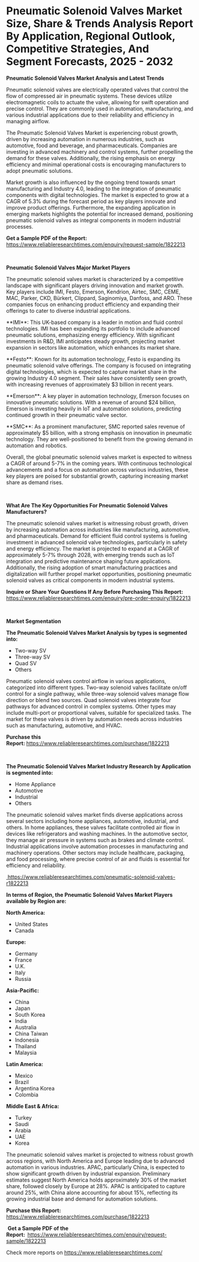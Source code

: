 <p><h1>Pneumatic Solenoid Valves Market Size, Share & Trends Analysis Report By Application, Regional Outlook, Competitive Strategies, And Segment Forecasts, 2025 - 2032</h1></p><p><strong>Pneumatic Solenoid Valves Market Analysis and Latest Trends</strong></p>
<p><p>Pneumatic solenoid valves are electrically operated valves that control the flow of compressed air in pneumatic systems. These devices utilize electromagnetic coils to actuate the valve, allowing for swift operation and precise control. They are commonly used in automation, manufacturing, and various industrial applications due to their reliability and efficiency in managing airflow.</p><p>The Pneumatic Solenoid Valves Market is experiencing robust growth, driven by increasing automation in numerous industries, such as automotive, food and beverage, and pharmaceuticals. Companies are investing in advanced machinery and control systems, further propelling the demand for these valves. Additionally, the rising emphasis on energy efficiency and minimal operational costs is encouraging manufacturers to adopt pneumatic solutions.</p><p>Market growth is also influenced by the ongoing trend towards smart manufacturing and Industry 4.0, leading to the integration of pneumatic components with digital technologies. The market is expected to grow at a CAGR of 5.3% during the forecast period as key players innovate and improve product offerings. Furthermore, the expanding application in emerging markets highlights the potential for increased demand, positioning pneumatic solenoid valves as integral components in modern industrial processes.</p></p>
<p><strong>Get a Sample PDF of the Report:&nbsp;</strong> <a href="https://www.reliableresearchtimes.com/enquiry/request-sample/1822213?utm_campaign=2771&utm_medium=2&utm_source=Github&utm_content=ia&utm_term=09042025&utm_id=pneumatic-solenoid-valves">https://www.reliableresearchtimes.com/enquiry/request-sample/1822213</a></p>
<p>&nbsp;</p>
<p><strong>Pneumatic Solenoid Valves Major Market Players</strong></p>
<p><p>The pneumatic solenoid valves market is characterized by a competitive landscape with significant players driving innovation and market growth. Key players include IMI, Festo, Emerson, Kendrion, Airtec, SMC, CEME, MAC, Parker, CKD, Bürkert, Clippard, Saginomiya, Danfoss, and ARO. These companies focus on enhancing product efficiency and expanding their offerings to cater to diverse industrial applications.</p><p>**IMI**: This UK-based company is a leader in motion and fluid control technologies. IMI has been expanding its portfolio to include advanced pneumatic solutions, emphasizing energy efficiency. With significant investments in R&D, IMI anticipates steady growth, projecting market expansion in sectors like automation, which enhances its market share.</p><p>**Festo**: Known for its automation technology, Festo is expanding its pneumatic solenoid valve offerings. The company is focused on integrating digital technologies, which is expected to capture market share in the growing Industry 4.0 segment. Their sales have consistently seen growth, with increasing revenues of approximately $3 billion in recent years.</p><p>**Emerson**: A key player in automation technology, Emerson focuses on innovative pneumatic solutions. With a revenue of around $24 billion, Emerson is investing heavily in IoT and automation solutions, predicting continued growth in their pneumatic valve sector.</p><p>**SMC**: As a prominent manufacturer, SMC reported sales revenue of approximately $5 billion, with a strong emphasis on innovation in pneumatic technology. They are well-positioned to benefit from the growing demand in automation and robotics.</p><p>Overall, the global pneumatic solenoid valves market is expected to witness a CAGR of around 5-7% in the coming years. With continuous technological advancements and a focus on automation across various industries, these key players are poised for substantial growth, capturing increasing market share as demand rises.</p></p>
<p>&nbsp;</p>
<p><strong>What Are The Key Opportunities For Pneumatic Solenoid Valves Manufacturers?</strong></p>
<p><p>The pneumatic solenoid valves market is witnessing robust growth, driven by increasing automation across industries like manufacturing, automotive, and pharmaceuticals. Demand for efficient fluid control systems is fueling investment in advanced solenoid valve technologies, particularly in safety and energy efficiency. The market is projected to expand at a CAGR of approximately 5-7% through 2028, with emerging trends such as IoT integration and predictive maintenance shaping future applications. Additionally, the rising adoption of smart manufacturing practices and digitalization will further propel market opportunities, positioning pneumatic solenoid valves as critical components in modern industrial systems.</p></p>
<p><strong>Inquire or Share Your Questions If Any Before Purchasing This Report:</strong> <a href="https://www.reliableresearchtimes.com/enquiry/pre-order-enquiry/1822213?utm_campaign=2771&utm_medium=2&utm_source=Github&utm_content=ia&utm_term=09042025&utm_id=pneumatic-solenoid-valves">https://www.reliableresearchtimes.com/enquiry/pre-order-enquiry/1822213</a></p>
<p>&nbsp;</p>
<p><strong>Market Segmentation</strong></p>
<p><strong>The Pneumatic Solenoid Valves Market Analysis by types is segmented into:</strong></p>
<p><ul><li>Two-way SV</li><li>Three-way SV</li><li>Quad SV</li><li>Others</li></ul></p>
<p><p>Pneumatic solenoid valves control airflow in various applications, categorized into different types. Two-way solenoid valves facilitate on/off control for a single pathway, while three-way solenoid valves manage flow direction or blend two sources. Quad solenoid valves integrate four pathways for advanced control in complex systems. Other types may include multi-port or proportional valves, suitable for specialized tasks. The market for these valves is driven by automation needs across industries such as manufacturing, automotive, and HVAC.</p></p>
<p><strong>Purchase this Report:&nbsp;</strong><a href="https://www.reliableresearchtimes.com/purchase/1822213?utm_campaign=2771&utm_medium=2&utm_source=Github&utm_content=ia&utm_term=09042025&utm_id=pneumatic-solenoid-valves">https://www.reliableresearchtimes.com/purchase/1822213</a></p>
<p>&nbsp;</p>
<p><strong>The Pneumatic Solenoid Valves Market Industry Research by Application is segmented into:</strong></p>
<p><ul><li>Home Appliance</li><li>Automotive</li><li>Industrial</li><li>Others</li></ul></p>
<p><p>The pneumatic solenoid valves market finds diverse applications across several sectors including home appliances, automotive, industrial, and others. In home appliances, these valves facilitate controlled air flow in devices like refrigerators and washing machines. In the automotive sector, they manage air pressure in systems such as brakes and climate control. Industrial applications involve automation processes in manufacturing and machinery operations. Other sectors may include healthcare, packaging, and food processing, where precise control of air and fluids is essential for efficiency and reliability.</p></p>
<p><a href="https://www.reliableresearchtimes.com/pneumatic-solenoid-valves-r1822213?utm_campaign=2771&utm_medium=2&utm_source=Github&utm_content=ia&utm_term=09042025&utm_id=pneumatic-solenoid-valves">&nbsp;https://www.reliableresearchtimes.com/pneumatic-solenoid-valves-r1822213</a></p>
<p><strong>In terms of Region, the Pneumatic Solenoid Valves Market Players available by Region are:</strong></p>
<p>
    <p> <strong> North America: </strong>
        <ul>
            <li>United States</li>
            <li>Canada</li>
        </ul>
        </p> 
    <p> <strong> Europe: </strong>
        <ul>
            <li>Germany</li>
            <li>France</li>
            <li>U.K.</li>
            <li>Italy</li>
            <li>Russia</li>
        </ul>
        </p> 
    <p> <strong> Asia-Pacific: </strong>
        <ul>
            <li>China</li>
            <li>Japan</li>
            <li>South Korea</li>
            <li>India</li>
            <li>Australia</li>
            <li>China Taiwan</li>
            <li>Indonesia</li>
            <li>Thailand</li>
            <li>Malaysia</li>
        </ul>
        </p> 
    <p> <strong> Latin America: </strong>
        <ul>
            <li>Mexico</li>
            <li>Brazil</li>
            <li>Argentina Korea</li>
            <li>Colombia</li>
        </ul>
        </p> 
    <p> <strong> Middle East & Africa: </strong>
        <ul>
            <li>Turkey</li>
            <li>Saudi</li>
            <li>Arabia</li>
            <li>UAE</li>
            <li>Korea</li>
        </ul>
    </p>
    </p>
<p><p>The pneumatic solenoid valves market is projected to witness robust growth across regions, with North America and Europe leading due to advanced automation in various industries. APAC, particularly China, is expected to show significant growth driven by industrial expansion. Preliminary estimates suggest North America holds approximately 30% of the market share, followed closely by Europe at 28%. APAC is anticipated to capture around 25%, with China alone accounting for about 15%, reflecting its growing industrial base and demand for automation solutions.</p></p>
<p><strong>Purchase this Report: </strong><a href="https://www.reliableresearchtimes.com/purchase/1822213?utm_campaign=2771&utm_medium=2&utm_source=Github&utm_content=ia&utm_term=09042025&utm_id=pneumatic-solenoid-valves">https://www.reliableresearchtimes.com/purchase/1822213</a></p>
<p>&nbsp;<strong>Get a Sample PDF of the Report:&nbsp;&nbsp;</strong><a href="https://www.reliableresearchtimes.com/enquiry/request-sample/1822213?utm_campaign=2771&utm_medium=2&utm_source=Github&utm_content=ia&utm_term=09042025&utm_id=pneumatic-solenoid-valves">https://www.reliableresearchtimes.com/enquiry/request-sample/1822213</a></p>
<p><strong></strong></p>
<p>Check more reports on <a href="https://www.reliableresearchtimes.com/?utm_campaign=2771&utm_medium=2&utm_source=Github&utm_content=ia&utm_term=09042025&utm_id=pneumatic-solenoid-valves">https://www.reliableresearchtimes.com/</a></p>